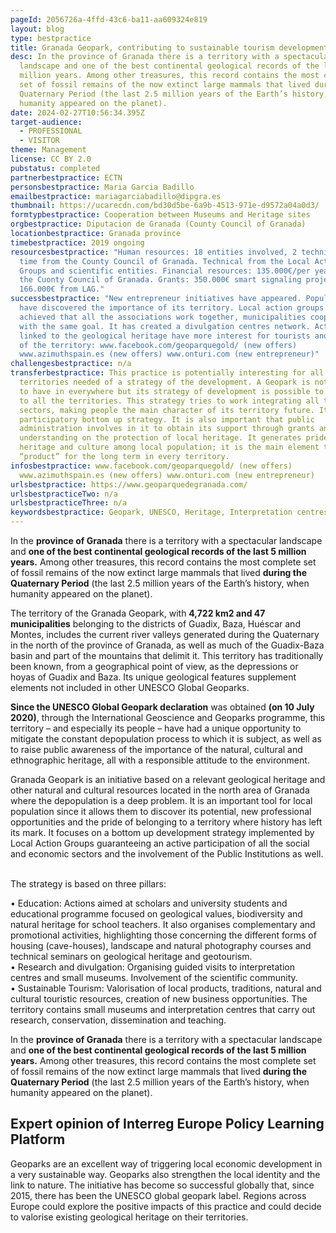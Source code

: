 ```yaml
---
pageId: 2056726a-4ffd-43c6-ba11-aa609324e819
layout: blog
type: bestpractice
title: Granada Geopark, contributing to sustainable tourism development
desc: In the province of Granada there is a territory with a spectacular
  landscape and one of the best continental geological records of the last 5
  million years. Among other treasures, this record contains the most complete
  set of fossil remains of the now extinct large mammals that lived during the
  Quaternary Period (the last 2.5 million years of the Earth’s history, when
  humanity appeared on the planet).
date: 2024-02-27T10:56:34.395Z
target-audience:
  - PROFESSIONAL
  - VISITOR
theme: Management
license: CC BY 2.0
pubstatus: completed
partnerbestpractice: ECTN
personsbestpractice: Maria Garcia Badillo
emailbestpractice: mariagarciabadillo@dipgra.es
thumbnail: https://ucarecdn.com/bd30d5be-6a9b-4513-971e-d9572a04a0d3/
formtypbestpractice: Cooperation between Museums and Heritage sites
orgbestpractice: Diputacion de Granada (County Council of Granada)
locationbestpractice: Granada province
timebestpractice: 2019 ongoing
resourcesbestpractice: "Human resources: 18 entities involved, 2 technical full
  time from the County Council of Granada. Technical from the Local Action
  Groups and scientific entities. Financial resources: 135.000€/per year from
  the Cuonty Council of Granada. Grants: 350.000€ smart signaling project;
  166.000€ from LAG."
successbestpractice: "New entrepreneur initiatives have appeared. Population
  have discovered the importance of its territory. Local action groups have
  achieved that all the associations work together, municipalities cooperate
  with the same goal. It has created a divulgation centres network. Activities
  linked to the geological heritage have more interest for tourists and visitors
  of the territory: www.facebook.com/geoparquegold/ (new offers)
  www.azimuthspain.es (new offers) www.onturi.com (new entrepreneur)"
challengesbestpractice: n/a
transferbestpractice: This practice is potentially interesting for all the
  territories needed of a strategy of the development. A Geopark is not possible
  to have in everywhere but its strategy of development is possible to transfer
  to all the territories. This strategy tries to work integrating all the
  sectors, making people the main character of its territory future. It is a
  participatory bottom up strategy. It is also important that public
  administration involves in it to obtain its support through grants and its
  understanding on the protection of local heritage. It generates pride of its
  heritage and culture among local population; it is the main element to build a
  “product” for the long term in every territory.
infosbestpractice: www.facebook.com/geoparquegold/ (new offers)
  www.azimuthspain.es (new offers) www.onturi.com (new entrepreneur)
urlsbestpractice: https://www.geoparquedegranada.com/
urlsbestpracticeTwo: n/a
urlsbestpracticeThree: n/a
keywordsbestpractice: Geopark, UNESCO, Heritage, Interpretation centres
---
```

In the **province of Granada** there is a territory with a spectacular landscape and **one of the best continental geological records of the last 5 million years.** Among other treasures, this record contains the most complete set of fossil remains of the now extinct large mammals that lived **during the Quaternary Period** (the last 2.5 million years of the Earth’s history, when humanity appeared on the planet).



The territory of the Granada Geopark, with **4,722 km2 and 47 municipalities** belonging to the districts of Guadix, Baza, Huéscar and Montes, includes the current river valleys generated during the Quaternary in the north of the province of Granada, as well as much of the Guadix-Baza basin and part of the mountains that delimit it. This territory has traditionally been known, from a geographical point of view, as the depressions or hoyas of Guadix and Baza. Its unique geological features supplement elements not included in other UNESCO Global Geoparks.

**Since the UNESCO Global Geopark declaration** was obtained **(on 10 July 2020)**, through the International Geoscience and Geoparks programme, this territory – and especially its people – have had a unique opportunity to mitigate the constant depopulation process to which it is subject, as well as to raise public awareness of the importance of the natural, cultural and ethnographic heritage, all with a responsible attitude to the environment.



Granada Geopark is an initiative based on a relevant geological heritage and other natural and cultural resources located in the north area of Granada where the depopulation is a deep problem. It is an important tool for local population since it allows them to discover its potential, new professional opportunities and the pride of belonging to a territory where history has left its mark. It focuses on a bottom up development strategy implemented by Local Action Groups guaranteeing an active participation of all the social and economic sectors and the involvement of the Public Institutions as well.

\
The strategy is based on three pillars:

• Education: Actions aimed at scholars and university students and educational programme focused on geological values, biodiversity and natural heritage for school teachers. It also organises complementary and promotional activities, highlighting those concerning the different forms of housing (cave-houses), landscape and natural photography courses and technical seminars on geological heritage and geotourism.\
• Research and divulgation: Organising guided visits to interpretation centres and small museums. Involvement of the scientific community.\
• Sustainable Tourism: Valorisation of local products, traditions, natural and cultural touristic resources, creation of new business opportunities. The territory contains small museums and interpretation centres that carry out research, conservation, dissemination and teaching.

In the **province of Granada** there is a territory with a spectacular landscape and **one of the best continental geological records of the last 5 million years.** Among other treasures, this record contains the most complete set of fossil remains of the now extinct large mammals that lived **during the Quaternary Period** (the last 2.5 million years of the Earth’s history, when humanity appeared on the planet).

## Expert opinion of Interreg Europe Policy Learning Platform

Geoparks are an excellent way of triggering local economic development in a very sustainable way. Geoparks also strengthen the local identity and the link to nature. The initiative has become so successful globally that, since 2015, there has been the UNESCO global geopark label. Regions across Europe could explore the positive impacts of this practice and could decide to valorise existing geological heritage on their territories.